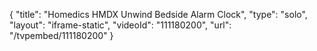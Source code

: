 {
    "title": "Homedics HMDX Unwind Bedside Alarm Clock",
    "type": "solo",
    "layout": "iframe-static",
    "videoId": "111180200",
    "url": "\/tvpembed\/111180200"
}